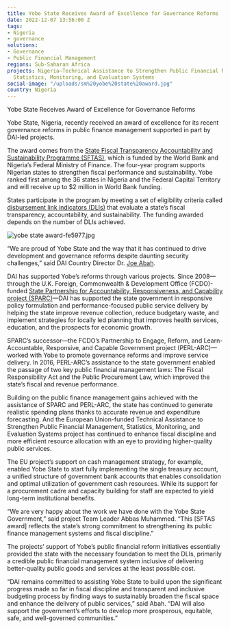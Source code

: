 ```yaml
---
title: Yobe State Receives Award of Excellence for Governance Reforms
date: 2022-12-07 13:56:00 Z
tags:
- Nigeria
- governance
solutions:
- Governance
- Public Financial Management
regions: Sub-Saharan Africa
projects: Nigeria—Technical Assistance to Strengthen Public Financial Management,
  Statistics, Monitoring, and Evaluation Systems
social-image: "/uploads/sm%20yobe%20state%20award.jpg"
country: Nigeria
---
```


Yobe State Receives Award of Excellence for Governance Reforms

Yobe State, Nigeria, recently received an award of excellence for its recent governance reforms in public finance management supported in part by DAI-led projects.

The award comes from the [State Fiscal Transparency Accountability and Sustainability Programme (SFTAS)](https://projects.worldbank.org/en/projects-operations/project-detail/P162009), which is funded by the World Bank and Nigeria’s Federal Ministry of Finance. The four-year program supports Nigerian states to strengthen fiscal performance and sustainability. Yobe ranked first among the 36 states in Nigeria and the Federal Capital Territory and will receive up to $2 million in World Bank funding. 

States participate in the program by meeting a set of eligibility criteria called [disbursement link indicators (DLIs)](https://www.sftas.org.ng/sftas-program-scope-duration-and-components/) that evaluate a state’s fiscal transparency, accountability, and sustainability. The funding awarded depends on the number of DLIs achieved. 

![yobe state award-fe5977.jpg](/uploads/yobe%20state%20award-fe5977.jpg)
 
“We are proud of Yobe State and the way that it has continued to drive development and governance reforms despite daunting security challenges,” said DAI Country Director Dr. [Joe Abah](https://www.dai.com/who-we-are/our-team/joe-abah).
 
DAI has supported Yobe’s reforms through various projects. Since 2008—through the U.K. Foreign, Commonwealth & Development Office (FCDO)-funded [State Partnership for Accountability, Responsiveness, and Capability project (SPARC)](https://www.dai.com/our-work/projects/nigeria-state-partnership-for-accountability-responsiveness-and-capability)—DAI has supported the state government in responsive policy formulation and performance-focused public service delivery by helping the state improve revenue collection, reduce budgetary waste, and implement strategies for locally led planning that improves health services, education, and the prospects for economic growth. 
 
SPARC’s successor—the FCDO’s Partnership to Engage, Reform, and Learn-Accountable, Responsive, and Capable Government project (PERL-ARC)—worked with Yobe to promote governance reforms and improve service delivery. In 2016, PERL-ARC’s assistance to the state government enabled the passage of two key public financial management laws: The Fiscal Responsibility Act and the Public Procurement Law, which improved the state’s fiscal and revenue performance.
 
Building on the public finance management gains achieved with the assistance of SPARC and PERL-ARC, the state has continued to generate realistic spending plans thanks to accurate revenue and expenditure forecasting. And the European Union-funded Technical Assistance to Strengthen Public Financial Management, Statistics, Monitoring, and Evaluation Systems project has continued to enhance fiscal discipline and more efficient resource allocation with an eye to providing higher-quality public services.
 
The EU project’s support on cash management strategy, for example, enabled Yobe State to start fully implementing the single treasury account, a unified structure of government bank accounts that enables consolidation and optimal utilization of government cash resources. While its support for a procurement cadre and capacity building for staff are expected to yield long-term institutional benefits. 
 
“We are very happy about the work we have done with the Yobe State Government,” said project Team Leader Abbas Muhammed. “This [SFTAS award] reflects the state’s strong commitment to strengthening its public finance management systems and fiscal discipline.” 
 
The projects’ support of Yobe’s public financial reform initiatives essentially provided the state with the necessary foundation to meet the DLIs, primarily a credible public financial management system inclusive of delivering better-quality public goods and services at the least possible cost.
  
“DAI remains committed to assisting Yobe State to build upon the significant progress made so far in fiscal discipline and transparent and inclusive budgeting process by finding ways to sustainably broaden the fiscal space and enhance the delivery of public services,” said Abah. “DAI will also support the government’s efforts to develop more prosperous, equitable, safe, and well-governed communities.”